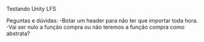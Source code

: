 Testando Unity LFS



Peguntas e dúvidas:
-Botar um header para não ter que importar toda hora.
-Vai ser nulo a função compra ou não teremos a função compra como abstrata?
